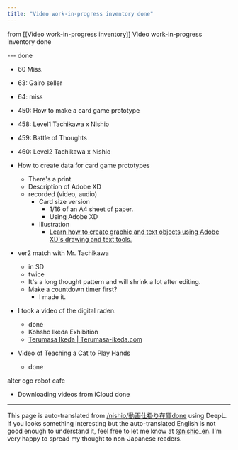 ```yaml
---
title: "Video work-in-progress inventory done"
---
```


from  [[Video work-in-progress inventory]]
Video work-in-progress inventory done

--- done
- 60 Miss.
- 63: Gairo seller
- 64: miss
- 450: How to make a card game prototype
- 458: Level1 Tachikawa x Nishio
- 459: Battle of Thoughts
- 460: Level2 Tachikawa x Nishio

- How to create data for card game prototypes
    - There's a print.
    - Description of Adobe XD
    - recorded (video, audio)
        - Card size version
            - 1/16 of an A4 sheet of paper.
            - Using Adobe XD
        - Illustration
            - [Learn how to create graphic and text objects using Adobe XD's drawing and text tools.](https://helpx.adobe.com/jp/xd/help/drawing-text-tools.html)

- ver2 match with Mr. Tachikawa
    - in SD
    - twice
    - It's a long thought pattern and will shrink a lot after editing.
    - Make a countdown timer first?
        - I made it.

- I took a video of the digital raden.
    - done
    - Kohsho Ikeda Exhibition
    - [Terumasa Ikeda | Terumasa-ikeda.com](https://www.terumasa-ikeda.com/)

- Video of Teaching a Cat to Play Hands
    - done

alter ego robot cafe
- Downloading videos from iCloud done



---
This page is auto-translated from [/nishio/動画仕掛り在庫done](https://scrapbox.io/nishio/動画仕掛り在庫done) using DeepL. If you looks something interesting but the auto-translated English is not good enough to understand it, feel free to let me know at [@nishio_en](https://twitter.com/nishio_en). I'm very happy to spread my thought to non-Japanese readers.